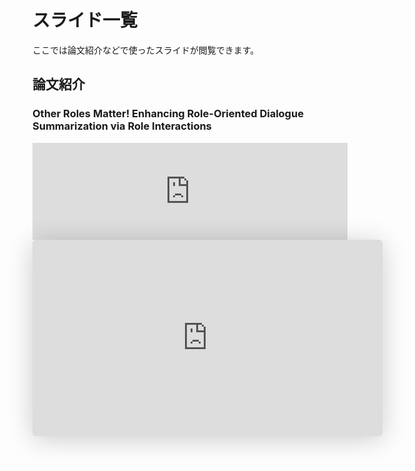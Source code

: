# 

# スライド一覧
ここでは論文紹介などで使ったスライドが閲覧できます。

## 論文紹介
### Other Roles Matter! Enhancing Role-Oriented Dialogue Summarization via Role Interactions
<iframe class="hatenablogcard" style="width:100%;height:155px;max-width:680px;" title="Other Roles Matter! Enhancing Role-Oriented Dialogue Summarization via Role Interactions - ACL Anthology" src="https://hatenablog-parts.com/embed?url=https://aclanthology.org/2022.acl-long.182/" width="300" height="150" frameborder="0" scrolling="no"></iframe><br>
<iframe class="speakerdeck-iframe" frameborder="0" src="https://speakerdeck.com/player/9dd682e28fe04d1eae4bd611aef94908?slide=1" title="論文紹介:Other Roles Matter! Enhancing Role-Oriented Dialogue Summarization via Role Interactions" allowfullscreen="true" mozallowfullscreen="true" webkitallowfullscreen="true" style="border: 0px; background: padding-box padding-box rgba(0, 0, 0, 0.1); margin: 0px; padding: 0px; border-radius: 6px; box-shadow: rgba(0, 0, 0, 0.2) 0px 5px 40px; width: 560px; height: 314px;" data-ratio="1.78343949044586"></iframe>
